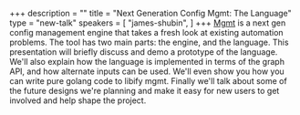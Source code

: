 +++
description = ""
title = "Next Generation Config Mgmt: The Language"
type = "new-talk"
speakers = [
        "james-shubin",
]
+++
[Mgmt](https://github.com/purpleidea/mgmt/) is a next gen config management engine that takes a fresh look at existing automation problems.
The tool has two main parts: the engine, and the language.
This presentation will briefly discuss and demo a prototype of the language.
We'll also explain how the language is implemented in terms of the graph API, and how alternate inputs can be used.
We'll even show you how you can write pure golang code to libify mgmt.
Finally we'll talk about some of the future designs we're planning and make it easy for new users to get involved and help shape the project.
